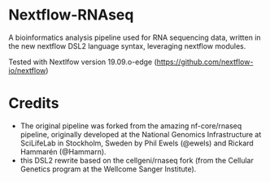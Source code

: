 # Nextflow-RNAseq

A bioinformatics analysis pipeline used for RNA sequencing data, written in the new nextflow DSL2 language syntax, leveraging nextflow modules.  
     
Tested with Nextlfow version 19.09.o-edge (https://github.com/nextflow-io/nextflow)

# Credits
- The original pipeline was forked from the amazing nf-core/rnaseq pipeline, originally developed at the National Genomics Infrastructure at SciLifeLab in Stockholm, Sweden by Phil Ewels (@ewels) and Rickard Hammarén (@Hammarn).
- this DSL2 rewrite based on the cellgeni/rnaseq fork (from the Cellular Genetics program at the Wellcome Sanger Institute).